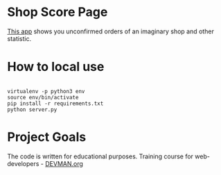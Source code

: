 # Shop Score Page

[This app](https://bd-shop-score.herokuapp.com/) shows you unconfirmed orders of an imaginary shop and other statistic.

# How to local use

```#!bash

virtualenv -p python3 env
source env/bin/activate
pip install -r requirements.txt
python server.py
```


# Project Goals

The code is written for educational purposes. Training course for web-developers - [DEVMAN.org](https://devman.org)
